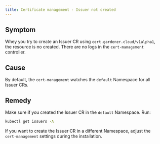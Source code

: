 ```yaml
---
title: Certificate management - Issuer not created
---
```


## Symptom

Whey you try to create an Issuer CR using `cert.gardener.cloud/v1alpha1`, the resource is no created. There are no logs in the `cert-management` controller.

## Cause

By default, the `cert-management` watches the `default` Namespace for all Issuer CRs.

## Remedy

Make sure if you created the Issuer CR in the `default` Namespace. Run:

```bash
kubectl get issuers -A
```

If you want to create the Issuer CR in a different Namespace, adjust the `cert-management` settings during the installation.
